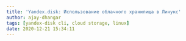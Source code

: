 ```yaml
---
title: 'Yandex.disk: Использование облачного хранилища в Линукс'
author: ajay-dhangar
tags: [yandex-disk cli, cloud storage, linux]
date: 2020-12-21 15:34:11
---
```

